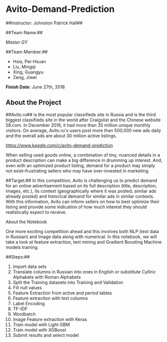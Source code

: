 # Avito-Demand-Prediction
##Instructor: Johnston Patrick Hall##

##Team Name:##

*Master GY*

##Team Member:##

* Hsia, Pei-Hsuan
* Liu, Mingqi
* Xing, Guangyu
* Zeng, Jiwei 

**Finish Date:** June 27th, 2018

## About the Project

##Avito.ru## is the most popular classifieds site in Russia and is the third biggest classifieds site in the world after Craigslist and the Chinese website 58.com. In December 2016, it had more than 35 million unique monthly visitors. On average, Avito.ru's users post more than 500,000 new ads daily and the overall ads are about 30 million active listings.

https://www.kaggle.com/c/avito-demand-prediction

When selling used goods online, a combination of tiny, nuanced details in a product description can make a big difference in drumming up interest. And, even with an optimized product listing, demand for a product may simply not exist–frustrating sellers who may have over-invested in marketing.

##Target:## In this competition, Avito is challenging us to predict demand for an online advertisement based on its full description (title, description, images, etc.), its context (geographically where it was posted, similar ads already posted) and historical demand for similar ads in similar contexts. With this information, Avito can inform sellers on how to best optimize their listing and provide some indication of how much interest they should realistically expect to receive.

About the Notebook

One more exciting competition ahead and this involves both NLP (text data in Russian) and Image data along with numerical. In this notebook, we will take a look at feature extraction, text mining and Gradient Boosting Machine models training.

##Steps:##

1. Import data sets
2. Translate columns in Russian into ones in English or substitute Cylliric Alphabets with Roman Alphabets
3. Split the Training datasets into Training and Validation
4. Fill null values
5. Feature Extraction from active and period tables
5. Feature extraction with text columns
6. Label Encoding
7. TF-IDF 
8. Wordbatch
9. Image Feature extraction with Keras
10. Train model with Light GBM
11. Train model with XGBoost
12. Submit results and select model
